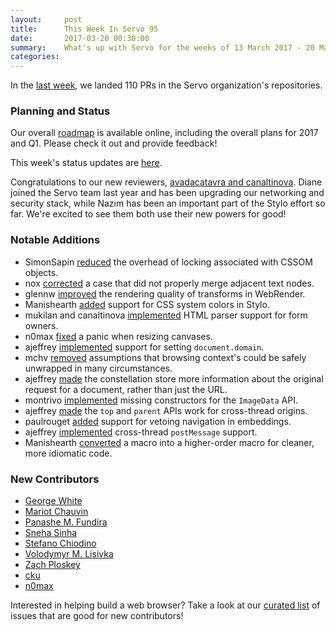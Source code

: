 ```yaml
---
layout:     post
title:      This Week In Servo 95
date:       2017-03-20 00:30:00
summary:    What's up with Servo for the weeks of 13 March 2017 - 20 Mar 2017
categories:
---
```


In the [last week](https://github.com/pulls?utf8=%E2%9C%93&q=is%3Apr+is%3Amerged+closed%3A2017-03-13..2017-03-20+user%3Aservo+),
we landed 110 PRs in the Servo organization's repositories.

### Planning and Status

Our overall [roadmap](https://github.com/servo/servo/wiki/Roadmap) is available online, including the overall plans for 2017 and Q1. Please check it out and provide feedback!

This week's status updates are [here](https://www.standu.ps/project/servo/).

Congratulations to our new reviewers, [avadacatavra and canaltinova](https://github.com/servo/saltfs/pull/616). Diane joined the Servo team last year and has been upgrading our networking and security stack, while Nazım has been an important part of the Stylo effort so far. We're excited to see them both use their new powers for good!

### Notable Additions

- SimonSapin [reduced](https://github.com/servo/servo/pull/16014) the overhead of locking associated with CSSOM objects.
- nox [corrected](https://github.com/servo/servo/pull/16010) a case that did not properly merge adjacent text nodes.
- glennw [improved](https://github.com/servo/webrender/pull/988) the rendering quality of transforms in WebRender.
- Manishearth [added](https://github.com/servo/servo/pull/15974) support for CSS system colors in Stylo.
- mukilan and canaltinova [implemented](https://github.com/servo/html5ever/pull/259) HTML parser support for form owners.
- n0max [fixed](https://github.com/servo/servo/pull/15929) a panic when resizing canvases.
- ajeffrey [implemented](https://github.com/servo/servo/pull/15536) support for setting `document.domain`.
- mchv [removed](https://github.com/servo/servo/pull/15906) assumptions that browsing context's could be safely unwrapped in many circumstances.
- ajeffrey [made](https://github.com/servo/servo/pull/15878) the constellation store more information about the original request for a document, rather than just the URL.
- montrivo [implemented](https://github.com/servo/servo/pull/15821) missing constructors for the `ImageData` API.
- ajeffrey [made](https://github.com/servo/servo/pull/15799) the `top` and `parent` APIs work for cross-thread origins.
- paulrouget [added](https://github.com/servo/servo/pull/15795) support for vetoing navigation in embeddings.
- ajeffrey [implemented](https://github.com/servo/servo/pull/15679) cross-thread `postMessage` support.
- Manishearth [converted](https://github.com/servo/servo/pull/15971) a macro into a higher-order macro for cleaner, more idiomatic code.

### New Contributors

- [George White](https://github.com/galexite)
- [Mariot Chauvin](https://github.com/mchv)
- [Panashe M. Fundira](https://github.com/munyari)
- [Sneha Sinha](https://github.com/snehasi)
- [Stefano Chiodino](StefanoChiodino)
- [Volodymyr M. Lisivka](https://github.com/vlisivka)
- [Zach Ploskey](https://github.com/zploskey)
- [cku](https://github.com/CJKu)
- [n0max](https://github.com/n0max)

Interested in helping build a web browser? Take a look at our [curated list](https://starters.servo.org/) of issues that are good for new contributors!
